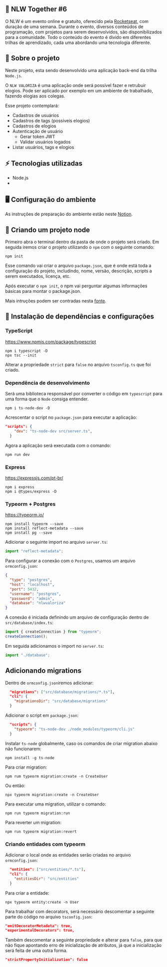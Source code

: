 ## :rocket: NLW Together #6

O NLW é um evento online e gratuito, oferecido pela [Rocketseat](https://rocketseat.com.br/), com duração de uma semana. Durante o evento, diversos conteúdos de programação, com projetos para serem desenvolvidos, são disponibilizados para a comunidade. Todo o conteúdo do evento é divido em diferentes trilhas de aprendizado, cada uma abordando uma tecnologia diferente.

## :pushpin: Sobre o projeto

Neste projeto, esta sendo desenvolvido uma aplicação back-end da trilha `Node.js`.

O `NLW VALORIZA` é uma aplicação onde será possível fazer e retrubuir elogios. Pode ser aplicado por exemplo em um ambiente de trabalhado, fazendo elogias aos colegas.

Esse projeto contemplará:

- Cadastros de usuários
- Cadastros de tags (possíveis elogios)
- Cadastros de elogios
- Autenticação de usuário
  - Gerar token JWT
  - Validar usuários logados
- Listar usuários, tags e elogios

## :zap: Tecnologias utilizadas

- Node.js
-

## :desktop_computer: Configuração do ambiente

As instruções de preparação do ambiente estão neste [Notion](https://www.notion.so/Configura-es-do-ambiente-45e12d2ced17465cabbd81dcbd53576d).

## :pushpin: Criando um projeto node

Primeiro abra o terminal dentro da pasta de onde o projeto será criado. Em seguida iremos criar o projeto utilizando o `npm` com o seguinte comando:

```
npm init
```

Esse comando vai criar o arquivo `package.json`, que é onde está toda a configuração do projeto, includindo, nome, versão, descrição, scripts a serem executados, licença, etc.

Após executar o `npm init`, o npm vai perguntar algumas informações básicas para montar o package.json.

Mais intruções podem ser contradas nesta [fonte](https://dicasdejavascript.com.br/como-criar-um-projeto-nodejs-com-npm/).

## :pushpin: Instalação de dependências e configurações

### TypeScript

https://www.npmjs.com/package/typescript

```
npm i typescript -D
npx tsc --init
```

Alterar a propriedade `strict` para `false` no arquivo `tsconfig.ts` que foi criado.

### Dependência de desenvolvimento

Será uma biblioteca responsável por converter o código em `typescript` para uma forma que o `Node` consiga entender.

```
npm i ts-node-dev -D
```

Acrescentar o script no `package.json` para executar a aplicação:

```json
"scripts": {
    "dev": "ts-node-dev src/server.ts",
  }
```

Agora a aplicação será executada com o comando:

```
npm run dev
```

### Express

https://expressjs.com/pt-br/

```
npm i express
npm i @types/express -D
```

### Typeorm + Postgres

https://typeorm.io/

```
npm install typeorm --save
npm install reflect-metadata --save
npm install pg --save
```

Adicionar o seguinte import no arquivo `server.ts`:

```ts
import "reflect-metadata";
```

Para configurar a conexão com o `Postgres`, usamos um arquivo `ormconfig.json`:

```json
{
  "type": "postgres",
  "host": "localhost",
  "port": 5432,
  "username": "postgres",
  "password": "admin",
  "database": "nlwvaloriza"
}
```

A conexão é iniciada definindo um arquivo de configuração dentro de `src/database/index.ts`:

```ts
import { createConnection } from "typeorm";
createConnection();
```

Em seguida adicionamos o import no `server.ts`:

```ts
import "./database";
```

## Adicionando migrations

Dentro de `ormconfig.json`iremos adicionar:

```json
  "migrations": ["src/database/migrations/*.ts"],
  "cli": {
    "migrationsDir": "src/database/migrations"
  }
```

Adicionar o script em `package.json`:

```json
  "scripts": {
    "typeorm": "ts-node-dev ./node_modules/typeorm/cli.js"
  }
```

Instalar `ts-node` globalmente, caso os comandos de criar migration abaixo não funcionarem:

```
npm install -g ts-node
```

Para criar migration:

```
npm rum typeorm migration:create -n CreateUser
```

Ou então:

```
npx typeorm migration:create -n CreateUser
```

Para executar uma migration, utilizar o comando:

```
npm run typeorm migration:run
```

Para reverter um migration:

```
npm run typeorm migration:revert
```

### Criando entidades com typeorm

Adicionar o local onde as entidades serão criadas no arquivo `ormconfig.json`:

```json
  "entities": ["src/entities/*.ts"],
  "cli": {
    "entitiesDir": "src/entities"
  }
```

Para criar a entidade:

```
npx typeorm entity:create -n User
```

Para trabalhar com decorators, será necessário descomentar a seguinte parte do código no arquivo `tsconfig.json`:

```json
"emitDecoratorMetadata": true,
"experimentalDecorators": true,
```

Também descomentar a seguinte propriedade e alterar para `false`, para que não fique apontando erro de inicialização de atributos, já que a inicialização será feita de uma outra forma.

```json
"strictPropertyInitialization": false
```
